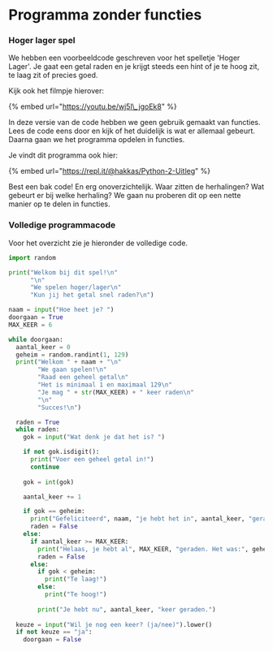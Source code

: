 # Programma zonder functies

### Hoger lager spel

We hebben een voorbeeldcode geschreven voor het spelletje 'Hoger Lager'. Je gaat een getal raden en je krijgt steeds een hint of je te hoog zit, te laag zit of precies goed.

Kijk ook het filmpje hierover:

{% embed url="https://youtu.be/wj5l\_jgoEk8" %}

In deze versie van de code hebben we geen gebruik gemaakt van functies. Lees de code eens door en kijk of het duidelijk is wat er allemaal gebeurt. Daarna gaan we het programma opdelen in functies.

Je vindt dit programma ook hier: 

{% embed url="https://repl.it/@hakkas/Python-2-Uitleg" %}

Best een bak code! En erg onoverzichtelijk. Waar zitten de herhalingen? Wat gebeurt er bij welke herhaling? We gaan nu proberen dit op een nette manier op te delen in functies.

### Volledige programmacode

Voor het overzicht zie je hieronder de volledige code.

```python
import random

print("Welkom bij dit spel!\n"
      "\n"
      "We spelen hoger/lager\n"
      "Kun jij het getal snel raden?\n")

naam = input("Hoe heet je? ")
doorgaan = True
MAX_KEER = 6

while doorgaan:
  aantal_keer = 0
  geheim = random.randint(1, 129)
  print("Welkom " + naam + "\n"
        "We gaan spelen!\n"
        "Raad een geheel getal\n"
        "Het is minimaal 1 en maximaal 129\n"
        "Je mag " + str(MAX_KEER) + " keer raden\n"
        "\n"
        "Succes!\n")

  raden = True
  while raden:
    gok = input("Wat denk je dat het is? ")

    if not gok.isdigit():
      print("Voer een geheel getal in!")
      continue
    
    gok = int(gok)

    aantal_keer += 1

    if gok == geheim:
      print("Gefeliciteerd", naam, "je hebt het in", aantal_keer, "geraden!")
      raden = False
    else:
      if aantal_keer >= MAX_KEER:
        print("Helaas, je hebt al", MAX_KEER, "geraden. Het was:", geheim)
        raden = False
      else:
        if gok < geheim:
          print("Te laag!")
        else:
          print("Te hoog!")
          
        print("Je hebt nu", aantal_keer, "keer geraden.")
    
  keuze = input("Wil je nog een keer? (ja/nee)").lower()
  if not keuze == "ja":
    doorgaan = False
```




